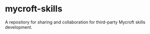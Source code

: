 # mycroft-skills
A repository for sharing and collaboration for third-party Mycroft skills development.
